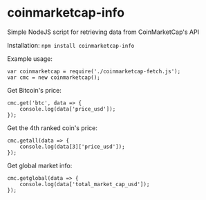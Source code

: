 # coinmarketcap-info
Simple NodeJS script for retrieving data from CoinMarketCap's API  

Installation:
`npm install coinmarketcap-info`  

Example usage:  
```
var coinmarketcap = require('./coinmarketcap-fetch.js'); 
var cmc = new coinmarketcap();
```  
Get Bitcoin's price:  
```
cmc.get('btc', data => {
    console.log(data['price_usd']);
});
```
Get the 4th ranked coin's price:  
```
cmc.getall(data => {
    console.log(data[3]['price_usd']);
});
```

Get global market info:
```
cmc.getglobal(data => {
    console.log(data['total_market_cap_usd']);
});
```

